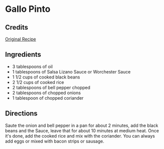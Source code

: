 # Gallo Pinto 

<!-- BEGIN content -->

## Credits

[Original Recipe](http://www.westnet.com/costarica/food/cuisine.html "http://www.westnet.com/costarica/food/cuisine.html")

## Ingredients

- 3 tablespoons of oil
- 1 tablespoons of Salsa Lizano Sauce or Worchester Sauce 
- 1 1/2 cups of cooked black beans
- 2 1/2 cups of cooked rice
- 2 tablespoons of bell pepper chopped
- 2 tablespoons of chopped onions
- 1 tablespoon of chopped coriander

## Directions

Saute the onion and bell pepper in a pan for about 2 minutes, add the black beans and the Sauce, leave that for about 10 minutes at medium heat. Once it's done, add the cooked rice and mix with the coriander. You can always add eggs or mixed with bacon strips or sausage.

<!-- Saved in parser cache with key mudabon_recipe:pcache:idhash:1445-0!1!0!0!!en!2 and timestamp 20071117175300 --><!-- END content -->

